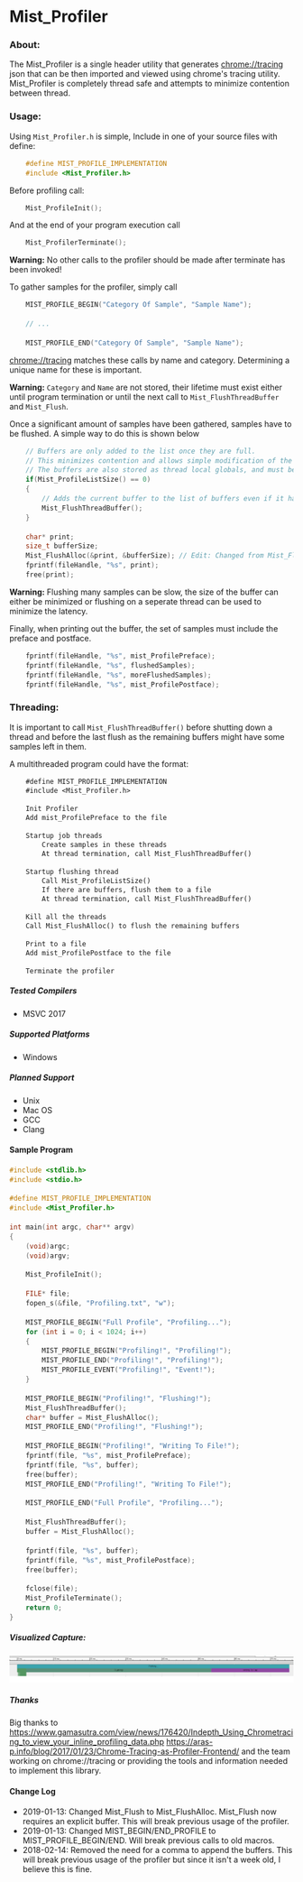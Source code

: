 # Mist_Profiler
### About:
The Mist_Profiler is a single header utility that generates [chrome://tracing](chrome://tracing) json that can be then imported and viewed using chrome's tracing utility. 
Mist_Profiler is completely thread safe and attempts to minimize contention between thread.

### Usage:
Using `Mist_Profiler.h` is simple,
Include in one of your source files with define:
```C
	#define MIST_PROFILE_IMPLEMENTATION
	#include <Mist_Profiler.h>
```

Before profiling call:
```C
	Mist_ProfileInit();
```

And at the end of your program execution call
```C
	Mist_ProfilerTerminate();
```
**Warning:** No other calls to the profiler should be made after terminate has been invoked!

To gather samples for the profiler, simply call

```C
	MIST_PROFILE_BEGIN("Category Of Sample", "Sample Name");

	// ...

	MIST_PROFILE_END("Category Of Sample", "Sample Name");
```

[chrome://tracing](chrome://tracing) matches these calls by name and category. Determining a unique name for these is important.

**Warning:** `Category` and `Name` are not stored, their lifetime must exist either until program termination or until the next call to `Mist_FlushThreadBuffer` and `Mist_Flush`.

Once a significant amount of samples have been gathered, samples have to be flushed.
A simple way to do this is shown below
```C
	// Buffers are only added to the list once they are full.
	// This minimizes contention and allows simple modification of the buffers.
	// The buffers are also stored as thread local globals, and must be flushed from their threads.
	if(Mist_ProfileListSize() == 0)
	{
		// Adds the current buffer to the list of buffers even if it hasn't been filled up yet.
		Mist_FlushThreadBuffer();
	}

	char* print;
	size_t bufferSize;
	Mist_FlushAlloc(&print, &bufferSize); // Edit: Changed from Mist_Flush!! Mist_Flush now requires a buffer to be passed to it.
	fprintf(fileHandle, "%s", print);
	free(print);
```
**Warning:** Flushing many samples can be slow, the size of the buffer can either be minimized or
flushing on a seperate thread can be used to minimize the latency.

Finally, when printing out the buffer, the set of samples must include the preface and postface.
```C
	fprintf(fileHandle, "%s", mist_ProfilePreface);
	fprintf(fileHandle, "%s", flushedSamples);
	fprintf(fileHandle, "%s", moreFlushedSamples);
	fprintf(fileHandle, "%s", mist_ProfilePostface);
```

### Threading:

It is important to call `Mist_FlushThreadBuffer()` before shutting down a thread and 
before the last flush as the remaining buffers might have some samples left in them.

A multithreaded program could have the format:
```
	#define MIST_PROFILE_IMPLEMENTATION
	#include <Mist_Profiler.h>
	
	Init Profiler
	Add mist_ProfilePreface to the file

	Startup job threads
		Create samples in these threads
		At thread termination, call Mist_FlushThreadBuffer()

	Startup flushing thread
		Call Mist_ProfileListSize()
		If there are buffers, flush them to a file
		At thread termination, call Mist_FlushThreadBuffer()

	Kill all the threads
	Call Mist_FlushAlloc() to flush the remaining buffers

	Print to a file
	Add mist_ProfilePostface to the file

	Terminate the profiler
```

##### Tested Compilers
- MSVC 2017

##### Supported Platforms
- Windows

##### Planned Support
- Unix
- Mac OS
- GCC
- Clang

#### Sample Program
```C
#include <stdlib.h>
#include <stdio.h>

#define MIST_PROFILE_IMPLEMENTATION
#include <Mist_Profiler.h>

int main(int argc, char** argv)
{
	(void)argc;
	(void)argv;

	Mist_ProfileInit();

	FILE* file;
	fopen_s(&file, "Profiling.txt", "w");

	MIST_PROFILE_BEGIN("Full Profile", "Profiling...");
	for (int i = 0; i < 1024; i++)
	{
		MIST_PROFILE_BEGIN("Profiling!", "Profiling!");
		MIST_PROFILE_END("Profiling!", "Profiling!");
		MIST_PROFILE_EVENT("Profiling!", "Event!");
	}

	MIST_PROFILE_BEGIN("Profiling!", "Flushing!");
	Mist_FlushThreadBuffer();
	char* buffer = Mist_FlushAlloc();
	MIST_PROFILE_END("Profiling!", "Flushing!");

	MIST_PROFILE_BEGIN("Profiling!", "Writing To File!");
	fprintf(file, "%s", mist_ProfilePreface);
	fprintf(file, "%s", buffer);
	free(buffer);
	MIST_PROFILE_END("Profiling!", "Writing To File!");

	MIST_PROFILE_END("Full Profile", "Profiling...");

	Mist_FlushThreadBuffer();
	buffer = Mist_FlushAlloc();

	fprintf(file, "%s", buffer);
	fprintf(file, "%s", mist_ProfilePostface);
	free(buffer);

	fclose(file);
	Mist_ProfileTerminate();
	return 0;
}
```

##### Visualized Capture:
![alt text](https://github.com/AlexSabourinDev/Mist_Profile/blob/master/Example.PNG "Example Profile")

##### Thanks
Big thanks to
https://www.gamasutra.com/view/news/176420/Indepth_Using_Chrometracing_to_view_your_inline_profiling_data.php
https://aras-p.info/blog/2017/01/23/Chrome-Tracing-as-Profiler-Frontend/
and the team working on chrome://tracing or providing the tools and information needed to implement this library.

#### Change Log
- 2019-01-13: Changed Mist_Flush to Mist_FlushAlloc. Mist_Flush now requires an explicit buffer. This will break previous usage of the profiler.
- 2019-01-13: Changed MIST_BEGIN/END_PROFILE to MIST_PROFILE_BEGIN/END. Will break previous calls to old macros.
- 2018-02-14: Removed the need for a comma to append the buffers. This will break previous usage of the profiler but since it isn't a week old, I believe this is fine.

